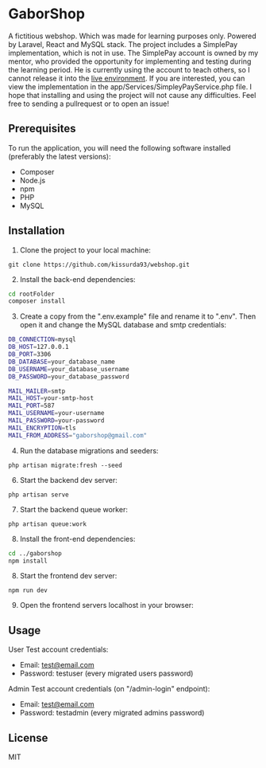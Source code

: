 # GaborShop

A fictitious webshop. Which was made for learning purposes only. Powered by Laravel, React and MySQL stack. The project includes a SimplePay implementation, which is not in use. The SimplePay account is owned by my mentor, who provided the opportunity for implementing and testing during the learning period. He is currently using the account to teach others, so I cannot release it into the [live environment](https://gaborshop.hu). If you are interested, you can view the implementation in the app/Services/SimpleyPayService.php file. I hope that installing and using the project will not cause any difficulties. Feel free to sending a pullrequest or to open an issue!

## Prerequisites

To run the application, you will need the following software installed (preferably the latest versions):

- Composer
- Node.js
- npm
- PHP
- MySQL

## Installation

1. Clone the project to your local machine:

`git clone https://github.com/kissurda93/webshop.git`

2. Install the back-end dependencies:

```bash
cd rootFolder
composer install
```

3. Create a copy from the ".env.example" file and rename it to ".env". Then open it and change the MySQL database and smtp credentials:

```bash
DB_CONNECTION=mysql
DB_HOST=127.0.0.1
DB_PORT=3306
DB_DATABASE=your_database_name
DB_USERNAME=your_database_username
DB_PASSWORD=your_database_password

MAIL_MAILER=smtp
MAIL_HOST=your-smtp-host
MAIL_PORT=587
MAIL_USERNAME=your-username
MAIL_PASSWORD=your-password
MAIL_ENCRYPTION=tls
MAIL_FROM_ADDRESS="gaborshop@gmail.com"
```

4. Run the database migrations and seeders:

`php artisan migrate:fresh --seed`

6. Start the backend dev server:

`php artisan serve`

7. Start the backend queue worker:

`php artisan queue:work`

8. Install the front-end dependencies:

```bash
cd ../gaborshop
npm install
```

8. Start the frontend dev server:

`npm run dev`

9. Open the frontend servers localhost in your browser:

## Usage

User Test account credentials:

- Email: test@email.com
- Password: testuser (every migrated users password)

Admin Test account credentials (on "/admin-login" endpoint):

- Email: test@email.com
- Password: testadmin (every migrated admins password)

## License

MIT
